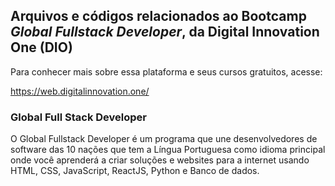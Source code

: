 ## Arquivos e códigos relacionados ao Bootcamp *Global Fullstack Developer*, da Digital Innovation One (DIO)

Para conhecer mais sobre essa plataforma e seus cursos gratuitos, acesse:

https://web.digitalinnovation.one/

### Global Full Stack Developer
O Global Fullstack Developer é um programa que une desenvolvedores de software das 10 nações que tem a Língua Portuguesa como idioma principal onde você aprenderá a criar soluções e websites para a internet usando HTML, CSS, JavaScript, ReactJS, Python e Banco de dados.
